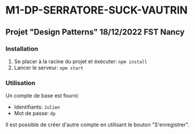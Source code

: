 # M1-DP-SERRATORE-SUCK-VAUTRIN

## Projet "Design Patterns" 18/12/2022 FST Nancy

### Installation
1. Se placer à la racine du projet et éxécuter: ```npm install```
2. Lancer le serveur: ```npm start```

### Utilisation
Un compte de base est fourni: 
- Identifiants: ```Julien```
- Mot de passe: ```dp```

Il est possible de créer d'autre compte en utilisant le bouton "S'enregistrer".
